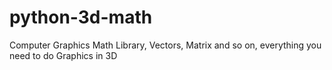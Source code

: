 # python-3d-math
Computer Graphics Math Library, Vectors, Matrix and so on, everything you need to do Graphics in 3D
